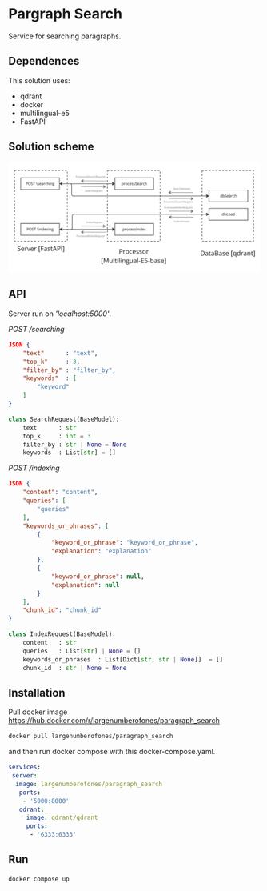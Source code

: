 # Pargraph Search

Service for searching paragraphs.


## Dependences

This solution uses:
+ qdrant
+ docker
+ multilingual-e5
+ FastAPI


## Solution scheme
![Изображение](doc/scheme.png "Scheme")


## API
Server run on *'localhost:5000'*.

*POST /searching*

```json
JSON {
    "text"      : "text",
    "top_k"     : 3,
    "filter_by" : "filter_by",
    "keywords"  : [
        "keyword"
    ]
}
```
```python
class SearchRequest(BaseModel):
    text      : str
    top_k     : int = 3
    filter_by : str | None = None
    keywords  : List[str] = []
```

*POST /indexing*
```json
JSON {
    "content": "content",
    "queries": [
        "queries"
    ],
    "keywords_or_phrases": [
        {
            "keyword_or_phrase": "keyword_or_phrase",
            "explanation": "explanation"
        },
        {
            "keyword_or_phrase": null,
            "explanation": null
        }
    ],
    "chunk_id": "chunk_id"
}
```
```python
class IndexRequest(BaseModel):
    content   : str
    queries   : List[str] | None = []
    keywords_or_phrases  : List[Dict[str, str | None]]  = []
    chunk_id  : str | None = None
```

## Installation

Pull docker image <https://hub.docker.com/r/largenumberofones/paragraph_search>
```bash
docker pull largenumberofones/paragraph_search
```
and then run docker compose with this docker-compose.yaml.
```yaml
services:
 server:
  image: largenumberofones/paragraph_search
   ports:
    - '5000:8000'
   qdrant:
	 image: qdrant/qdrant
     ports:
      - '6333:6333'
```


## Run

```bash
docker compose up
```
